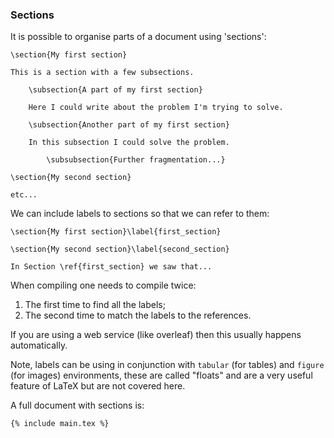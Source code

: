 ### Sections

It is possible to organise parts of a document using 'sections':

```language-latex
\section{My first section}

This is a section with a few subsections.

	\subsection{A part of my first section}

	Here I could write about the problem I'm trying to solve.

	\subsection{Another part of my first section}

	In this subsection I could solve the problem.

		\subsubsection{Further fragmentation...}

\section{My second section}

etc...
```

We can include labels to sections so that we can refer to them:

```language-latex
\section{My first section}\label{first_section}

\section{My second section}\label{second_section}

In Section \ref{first_section} we saw that...
```

When compiling one needs to compile twice:

1. The first time to find all the labels;
2. The second time to match the labels to the references.

If you are using a web service (like overleaf) then this usually happens
automatically.

Note, labels can be using in conjunction with `tabular` (for tables) and
`figure` (for images) environments, these are called  "floats" and are a very
useful feature of LaTeX but are not covered here.

A full document with sections is:

```language-latex
{% include main.tex %}
```
